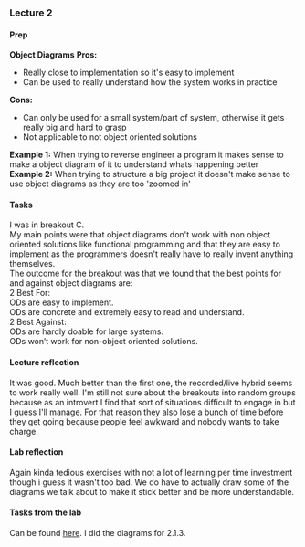 ### Lecture 2
#### Prep
**Object Diagrams**
**Pros:**
* Really close to implementation so it's easy to implement
* Can be used to really understand how the system works in practice <br>

**Cons:**
* Can only be used for a small system/part of system, otherwise it gets really big and hard to grasp
* Not applicable to not object oriented solutions <br>

**Example 1:** When trying to reverse engineer a program it makes sense to make a object diagram of it to understand whats happening better <br>
**Example 2:** When trying to structure a big project it doesn't make sense to use object diagrams as they are too 'zoomed in' <br>

#### Tasks
I was in breakout C. <br>
My main points were that object diagrams don't work with non object oriented solutions like functional programming and that they are easy to implement as the programmers doesn't really have to really invent anything themselves. <br>
The outcome for the breakout was that we found that the best points for and against object diagrams are: <br>
2 Best For: <br>
ODs are easy to implement. <br>
ODs are concrete and extremely easy to read and understand.  <br>
2 Best Against: <br>
ODs are hardly doable for large systems. <br>
ODs won’t work for non-object oriented solutions. <br>

#### Lecture reflection
It was good. Much better than the first one, the recorded/live hybrid seems to work really well. I'm still not sure about the breakouts into random groups because as an introvert I find that sort of situations difficult to engage in but I guess I'll manage. For that reason they also lose a bunch of time before they get going because people feel awkward and nobody wants to take charge.

#### Lab reflection
Again kinda tedious exercises with not a lot of learning per time investment though i guess it wasn't too bad. We do have to actually draw some of the diagrams we talk about to make it stick better and be more understandable.

#### Tasks from the lab
Can be found [here](/team/Lab_1509_tasks.md). I did the diagrams for 2.1.3.